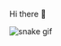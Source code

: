 Hi there 👋

![snake gif](https://github.com/morvin300/morvin300/blob/output/github-contribution-grid-snake.gif)

